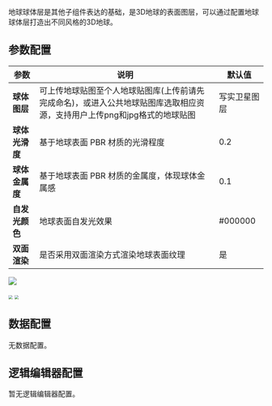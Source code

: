 

地球球体层是其他子组件表达的基础，是3D地球的表面图层，可以通过配置地球球体层打造出不同风格的3D地球。

## 参数配置
| 参数 | 说明 | 默认值 |
| --- | --- | --- |
| **球体图层** | 可上传地球贴图至个人地球贴图库(上传前请先完成命名)，或进入公共地球贴图库选取相应资源，支持用户上传png和jpg格式的地球贴图 | 写实卫星图层 |
| **球体光滑度** | 基于地球表面 PBR 材质的光滑程度 | 0.2 |
| **球体金属度** | 基于地球表面 PBR 材质的金属度，体现球体金属感 | 0.1 |
| **自发光颜色** | 地球表面自发光效果 | #000000 |
| **双面渲染** | 是否采用双面渲染方式渲染地球表面纹理 | 是 |

![](https://qcloudimg.tencent-cloud.cn/raw/6e1457c424de1a068f4b62d80f71ac0c.jpg)

<img src="https://qcloudimg.tencent-cloud.cn/raw/27e502a3004f5811e6cac1c1f8e8cf48.jpg"  style="zoom:50%;">

<img src="https://qcloudimg.tencent-cloud.cn/raw/08bb466adafc6ccfe8ce1fac31de232d.jpg"  style="zoom:50%;">

## 数据配置
无数据配置。

## 逻辑编辑器配置
暂无逻辑编辑器配置。